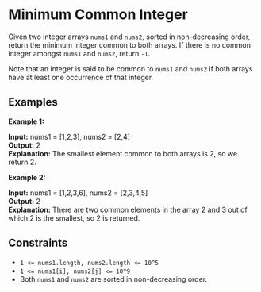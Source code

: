 # Minimum Common Integer

Given two integer arrays `nums1` and `nums2`, sorted in non-decreasing order, return the minimum integer common to both arrays. If there is no common integer amongst `nums1` and `nums2`, return `-1`.

Note that an integer is said to be common to `nums1` and `nums2` if both arrays have at least one occurrence of that integer.

## Examples

**Example 1:**

**Input:** nums1 = [1,2,3], nums2 = [2,4]  
**Output:** 2  
**Explanation:** The smallest element common to both arrays is 2, so we return 2.

**Example 2:**

**Input:** nums1 = [1,2,3,6], nums2 = [2,3,4,5]  
**Output:** 2  
**Explanation:** There are two common elements in the array 2 and 3 out of which 2 is the smallest, so 2 is returned.

## Constraints

* `1 <= nums1.length, nums2.length <= 10^5`
* `1 <= nums1[i], nums2[j] <= 10^9`
* Both `nums1` and `nums2` are sorted in non-decreasing order.